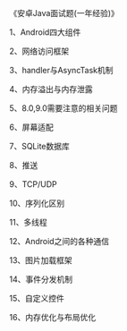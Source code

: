 《安卓Java面试题(一年经验)》

1、Android四大组件

2、网络访问框架

3、handler与AsyncTask机制

4、内存溢出与内存泄露

5、8.0,9.0需要注意的相关问题

6、屏幕适配

7、SQLite数据库

8、推送

9、TCP/UDP

10、序列化区别

11、多线程

12、Android之间的各种通信

13、图片加载框架

14、事件分发机制

15、自定义控件

16、内存优化与布局优化
